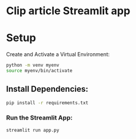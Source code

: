 # Clip article Streamlit app

# Setup
Create and Activate a Virtual Environment:

```bash
python -m venv myenv
source myenv/bin/activate
```

## Install Dependencies:

```bash
pip install -r requirements.txt
```

### Run the Streamlit App:

```bash
streamlit run app.py
```